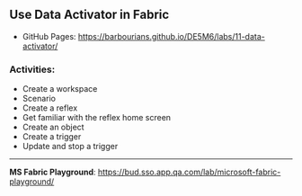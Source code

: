 ## Use Data Activator in Fabric

- GitHub Pages: https://barbourians.github.io/DE5M6/labs/11-data-activator/

### Activities:

- Create a workspace
- Scenario
- Create a reflex
- Get familiar with the reflex home screen
- Create an object
- Create a trigger
- Update and stop a trigger

<hr>

**MS Fabric Playground**: https://bud.sso.app.qa.com/lab/microsoft-fabric-playground/
